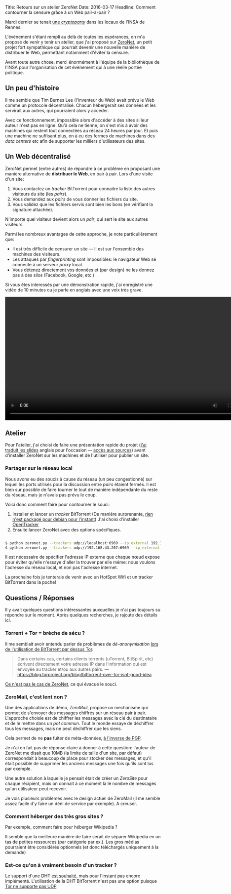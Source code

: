 Title: Retours sur un atelier ZeroNet
Date: 2016-03-17
Headline: Comment contourner la censure grâce à un Web pair-à-pair ?

Mardi dernier se tenait [une *cryptoparty*](http://biblio.insa-rennes.fr/crypto)
dans les locaux de l'INSA de Rennes.

L'évènement s'étant rempli au delà de toutes les espérances, on m'a proposé de
venir y tenir un atelier, que j'ai proposé sur [ZeroNet](https://zeronet.io), un
petit projet fort sympathique qui pourrait devenir une nouvelle manière de
distribuer le Web, permettant notamment d'éviter la censure.

Avant toute autre chose, merci énormément à l'équipe de la bibliothèque de
l'INSA pour l'organisation de cet évènement qui à une réelle portée politique.

## Un peu d'histoire

Il me semble que Tim Bernes Lee (l'inventeur du Web) avait prévu le Web comme un
protocole décentralisé. Chacun hébergerait ses données et les servirait aux
autres, qui pourraient alors y accéder.

Avec ce fonctionnement, impossible alors d'accéder à des sites si leur auteur
n'est pas en ligne. Qu'à cela ne tienne, on s'est mis à avoir des machines qui
restent tout connectées au réseau 24 heures par jour. Et puis une machine ne
suffisant plus, on à eu des fermes de machines dans des *data centers* etc afin
de supporter les milliers d'utilisateurs des sites.

## Un Web décentralisé

ZeroNet permet (entre autres) de répondre à ce problème en proposant une manière
alternative de **distribuer le Web**, en pair à pair. Lors d'une visite d'un
site:

1. Vous contactez un *tracker* BitTorrent pour connaitre la liste des autres
   visiteurs du site (les *pairs*).
2. Vous demandez aux *pairs* de vous donner les fichiers du site.
3. Vous validez que les fichiers servis sont bien les bons (en vérifiant la
   signature attachée).

N'importe quel visiteur devient alors un *pair*, qui sert le site aux autres
visiteurs.

Parmi les nombreux avantages de cette approche, je note particulièrement que:

- Il est très difficile de censurer un site — Il est sur l'ensemble des machines
  des visiteurs.
- Les attaques par *fingerprinting* sont impossibles: le navigateur Web se
  connecte à un serveur *proxy* local.
- Vous détenez directement vos données et (par design) ne les donnez pas à des
  silos (Facebook, Google, etc.)

Si vous êtes interessés par une démonstration rapide, j'ai enregistré une vidéo
de 10 minutes ou je parle en anglais avec une voix très grave.

<video controls="" src="http://alexis.notmyidea.org/zeronet.webm" width=800></video>

## Atelier

Pour l'atelier, j'ai choisi de faire une présentation rapide du projet ([j'ai
traduit les slides]({filename}/static/zeronet-presentation-fr.pdf) anglais
pour l'occasion — [accès aux sources](https://docs.google.com/presentation/d/158C_-V1ueNaaKHMBMBgGOVhunb9xrXzB3hC_g1N53c0/edit?usp=sharing))
avant d'installer ZeroNet sur les machines et de l'utiliser pour publier un
site.

### Partager sur le réseau local

Nous avons eu des soucis à cause du réseau (un peu congestionné) sur lequel
les ports utilisés pour la discussion entre *pairs* étaient fermés. Il est bien
sur possible de faire tourner le tout de manière indépendante du reste du réseau,
mais je n'avais pas prévu le coup.

Voici donc comment faire pour contourner le souci:

1. Installer et lancer un *tracker* BitTorrent (De manière surprenante,
   [rien n'est packagé pour debian pour l'instant](https://bugs.debian.org/cgi-bin/bugreport.cgi?bug=685575))
   J'ai choisi d'installer [OpenTracker](http://erdgeist.org/arts/software/opentracker/#build-instructions)
2. Ensuite lancer ZeroNet avec des options spécifiques.

```bash

$ python zeronet.py --trackers udp://localhost:6969 --ip_external 192.168.43.207
$ python zeronet.py --trackers udp://192.168.43.207:6969 --ip_external 192.168.43.172
```

Il est nécessaire de spécifier l'adresse IP externe que chaque nœud expose pour
éviter qu'elle n'essaye d'aller la trouver par elle même: nous voulons l'adresse
du réseau local, et non pas l'adresse internet.

La prochaine fois je tenterais de venir avec un HotSpot Wifi et un tracker
BitTorrent dans la poche!

## Questions / Réponses

Il y avait quelques questions intéressantes auxquelles je n'ai pas toujours su
répondre sur le moment. Après quelques recherches, je rajoute des détails ici.

### Torrent + Tor = brèche de sécu ?

Il me semblait avoir entendu parler de problèmes de *dé-anonymisation*
[lors de l'utilisation de BitTorrent par dessus Tor](https://hal.inria.fr/file/index/docid/471556/filename/TorBT.pdf).

> Dans certains cas, certains clients torrents (uTorrent, BitSpirit, etc)
> écrivent directement votre adresse IP dans l'information qui est envoyée
> au tracker et/ou aux autres pairs.
> — https://blog.torproject.org/blog/bittorrent-over-tor-isnt-good-idea

[Ce n'est pas le cas de ZeroNet](https://github.com/HelloZeroNet/ZeroNet/issues/274), ce qui évacue le souci.

### ZeroMail, c'est lent non ?

Une des applications de démo, *ZeroMail*, propose un mechanisme qui permet de
s'envoyer des messages chiffrés sur un réseau pair à pair. L'approche choisie
est de chiffrer les messages avec la clé du destinataire et de le mettre dans
un *pot commun*. Tout le monde essaye de déchiffrer tous les messages, mais ne
peut déchiffrer que les siens.

Cela permet de ne **pas** fuiter de méta-données, [à l'inverse de PGP]({filename}../crypto/2015.05.pgp-problemes.rst).

Je n'ai en fait pas de réponse claire à donner à cette question: l'auteur de
ZeroNet me disait que 10MB (la limite de taille d'un site, par défaut)
correspondait à beaucoup de place pour stocker des messages, et qu'il était
possible de supprimer les anciens messages une fois qu'ils sont lus par exemple.

Une autre solution à laquelle je pensait était de créer un *ZeroSite* pour
chaque récipient, mais on connait à ce moment là le nombre de messages qu'un
utilisateur peut recevoir.

Je vois plusieurs problèmes avec le design actuel de ZeroMail (il me semble
assez facile d'y faire un déni de service par exemple). A creuser.

### Comment héberger des très gros sites ?

Par exemple, comment faire pour héberger Wikipedia ?

Il semble que la meilleure manière de faire serait de séparer Wikipedia en
un tas de petites ressources (par catégorie par ex.). Les gros médias pourraient
être considérés optionnels (et donc téléchargés uniquement à la demande)

### Est-ce qu'on à vraiment besoin d'un tracker ?

Le support d'une DHT [est souhaité](https://github.com/HelloZeroNet/ZeroNet/issues/57),
mais pour l'instant pas encore implémenté. L'utilisation de la DHT BitTorrent
n'est pas une option puisque [Tor ne supporte pas UDP](https://github.com/HelloZeroNet/ZeroNet/issues/57).
